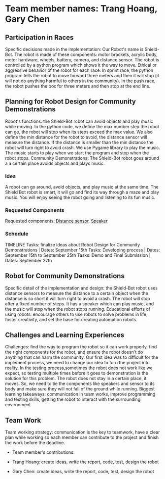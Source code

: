 # Team member names: Trang Hoang, Gary Chen

## Participation in Races

Specific decisions made in the implementation: Our Robot's name is Shield-Bot. The robot is made of these components: motor brackets, acrylic body, motor hardware, wheels, battery, camera, and distance sensor. The robot is controlled by a python program which shows it the way to move. Ethical or aggressive behavior of the robot for each race: In sprint race, the python program tells the robot to move forward three meters and then it will stop (it will not do anything harmful to others in the community). In the push race, the robot pushes the box for three meters and then stop at the end line.

## Planning for Robot Design for Community Demonstrations

Robot's functions: the Shield-Bot robot can avoid objects and play music while moving. In the python code, we define the max number step the robot can go, the robot will stop when its steps exceed the max value. We also define the min distance for the robot to avoid, the distance sensor will measure the distance. If the distance is smaller than the min distance the robot will turn right to avoid crash. We use Pygame library to play the music. The music starts to play when we start the program and stop when the robot stops. Community Demonstrations: The Shield-Bot robot goes around a a certain place avoids objects and plays music.

### Idea

A robot can go around, avoid objects, and play music at the same time. The Shield Bot robot is smart, it will go and find its way through a maze and play music. You will enjoy seeing the robot going and listening to its fun music.

### Requested Components

Requested components: [Distance sensor](https://www.dexterindustries.com/store/distance-sensor/), [Speaker](https://www.dexterindustries.com/store/speaker-for-raspberry-pi/)

### Schedule

TIMELINE
Tasks: finalize ideas about Robot Design for Community Demonstrations | Dates: September 15th
Tasks: Developing process | Dates: September 15th to September 25th
Tasks: Demo and Final Submission | Dates: September 27th

## Robot for Community Demonstrations

Specific detail of the implementation and design: the Shield-Bot robot uses distance sensors to measure the distance to a certain object when the distance is so short it will turn right to avoid a crash. The robot will stop after a fixed number of steps. It has a speaker which can play music, and the music will stop when the robot stops running. Educational efforts of using robots: encourage others to use robots to solve problems in life, foster creativity, and set the base for creating automation robots.

## Challenges and Learning Experiences

Challenges: find the way to program the robot so it can work properly, find the right components for the robot, and ensure the robot doesn't do anything that can harm the community. Our first idea was to difficult for the implement process, we need to change our idea to turn the project into reality. In the testing process,sometimes the robot does not work like we expect, so testing multiple times before it goes to demonstration is the solution for this problem. The robot does not stay in a certain place, it moves. So, we need to tie the components like speakers and sensor to its body and make sure they will not fall of the ground while running.
Biggest learning takeaways: communication in team works, improve programming and testing skills, getting the robot to interact with the surrounding environment.

## Team Work

Team working strategy: communication is the key to teamwork, have a clear plan while working so each member can contribute to the project and finish the work before the deadline.

- Team member's contributions:

- Trang Hoang: create ideas, write the report, code, test, design the robot

- Gary Chen: create ideas, write the report, code, test, design the robot
